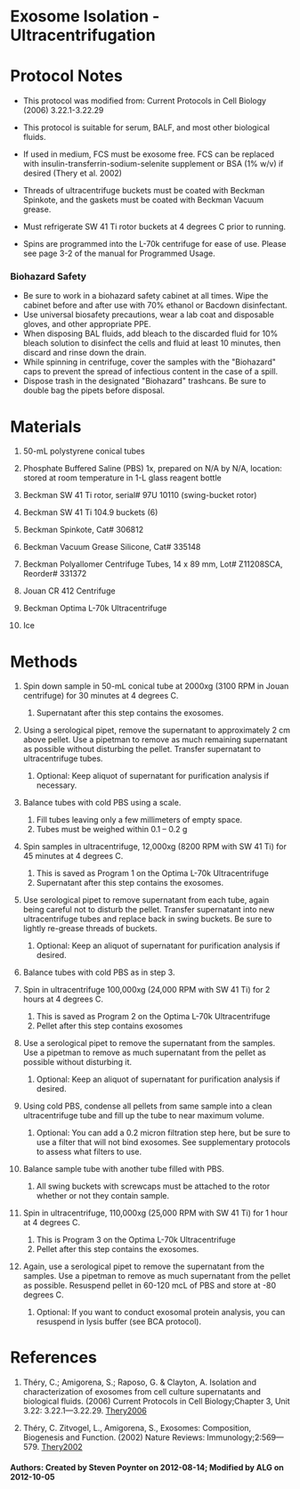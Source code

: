 Exosome Isolation - Ultracentrifugation
=======================================

# Protocol Notes

-   This protocol was modified from: Current Protocols in Cell Biology
    (2006) 3.22.1-3.22.29

-   This protocol is suitable for serum, BALF, and most other
    biological fluids.

-   If used in medium, FCS must be exosome free. FCS can be replaced
    with insulin-transferrin-sodium-selenite supplement or BSA (1% w/v)
    if desired (Thery et al. 2002)

-   Threads of ultracentrifuge buckets must be coated with Beckman
    Spinkote, and the gaskets must be coated with Beckman Vacuum grease.


-   Must refrigerate SW 41 Ti rotor buckets at 4 degrees C prior to
    running.

-   Spins are programmed into the L-70k centrifuge for ease of use.
    Please see page 3-2 of the manual for Programmed Usage.

### Biohazard Safety

-    Be sure to work in a biohazard safety cabinet at all times. Wipe the cabinet before and after use with 70% ethanol or Bacdown disinfectant. 
-    Use universal biosafety precautions, wear a lab coat and disposable gloves, and other appropriate PPE.
-    When disposing BAL fluids, add bleach to the discarded fluid for 10% bleach solution to disinfect the cells and fluid at least 10 minutes, then discard and rinse down the drain. 
-    While spinning in centrifuge, cover the samples with the "Biohazard" caps to prevent the spread of infectious content in the case of a spill. 
-    Dispose trash in the designated "Biohazard" trashcans. Be sure to double bag the pipets before disposal. 


# Materials

1.  50-mL polystyrene conical tubes

2.  Phosphate Buffered Saline (PBS) 1x, prepared on N/A by N/A,
    location: stored at room temperature in 1-L glass reagent bottle

3.  Beckman SW 41 Ti rotor, serial\# 97U 10110 (swing-bucket rotor)

4.  Beckman SW 41 Ti 104.9 buckets (6)

5.  Beckman Spinkote, Cat\# 306812

6.  Beckman Vacuum Grease Silicone, Cat\# 335148

7.  Beckman Polyallomer Centrifuge Tubes, 14 x 89 mm, Lot\# Z11208SCA,
    Reorder\# 331372

8.  Jouan CR 412 Centrifuge

9.  Beckman Optima L-70k Ultracentrifuge

10. Ice



# Methods

1.  Spin down sample in 50-mL conical tube at 2000xg (3100 RPM in
    Jouan centrifuge) for 30 minutes at 4 degrees C.
    1.  Supernatant after this step contains the exosomes.

2.  Using a serological pipet, remove the supernatant to approximately
    2 cm above pellet. Use a pipetman to remove as much remaining
    supernatant as possible without disturbing the pellet. Transfer
    supernatant to ultracentrifuge tubes.
    1.  Optional: Keep aliquot of supernatant for purification
        analysis if necessary.

3.  Balance tubes with cold PBS using a scale.
    1.  Fill tubes leaving only a few millimeters of empty space.
    2.  Tubes must be weighed within 0.1 – 0.2 g

4.  Spin samples in ultracentrifuge, 12,000xg (8200 RPM with SW 41 Ti)
    for 45 minutes at 4 degrees C.
    1.  This is saved as Program 1 on the Optima L-70k Ultracentrifuge
    2.  Supernatant after this step contains the exosomes.

5.  Use serological pipet to remove supernatant from each tube, again
    being careful not to disturb the pellet. Transfer supernatant into
    new ultracentrifuge tubes and replace back in swing buckets. Be sure
    to lightly re-grease threads of buckets.
    1.  Optional: Keep an aliquot of supernatant for purification
        analysis if desired.

6.  Balance tubes with cold PBS as in step 3.

7.  Spin in ultracentrifuge 100,000xg (24,000 RPM with SW 41 Ti) for 2
    hours at 4 degrees C.
    1.  This is saved as Program 2 on the Optima L-70k Ultracentrifuge
    2.  Pellet after this step contains exosomes

8.  Use a serological pipet to remove the supernatant from the
    samples. Use a pipetman to remove as much supernatant from the
    pellet as possible without disturbing it.
    1.  Optional: Keep an aliquot of supernatant for purification
        analysis if desired.

9.  Using cold PBS, condense all pellets from same sample into a clean
    ultracentrifuge tube and fill up the tube to near maximum volume.
    1.  Optional: You can add a 0.2 micron filtration step here, but be
        sure to use a filter that will not bind exosomes. See
        supplementary protocols to assess what filters to use.

10. Balance sample tube with another tube filled with PBS.
    1.  All swing buckets with screwcaps must be attached to the rotor
        whether or not they contain sample.

11. Spin in ultracentrifuge, 110,000xg (25,000 RPM with SW 41 Ti) for
    1 hour at 4 degrees C.
    1. This is Program 3 on the Optima L-70k Ultracentrifuge
    2.  Pellet after this step contains the exosomes.

12. Again, use a serological pipet to remove the supernatant from the
    samples. Use a pipetman to remove as much supernatant from the
    pellet as possible. Resuspend pellet in 60-120 mcL of PBS and store
    at -80 degrees C.
    1.  Optional: If you want to conduct exosomal protein analysis,
        you can resuspend in lysis buffer (see BCA protocol).


# References

1.  Théry, C.; Amigorena, S.; Raposo, G. & Clayton, A. Isolation and
    characterization of exosomes from cell culture supernatants and
    biological fluids. (2006) Current Protocols in Cell Biology;Chapter
    3, Unit 3.22: 3.22.1—3.22.29. [Thery2006](http://www.bibsonomy.org/bibtex/24a0ec607b1d6eb46eb5c14a0104f3411/aorchid)

2.  Théry, C. Zitvogel, L., Amigorena, S., Exosomes: Composition, Biogenesis and Function. (2002) Nature Reviews: Immunology;2:569—579. [Thery2002](http://www.bibsonomy.org/bibtex/2b9e1c40bc50ea918af7ef122fd540789/aorchid)


#### Authors: Created by Steven Poynter on 2012-08-14; Modified by ALG on 2012-10-05

